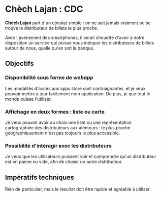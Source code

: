 # Chèch Lajan : CDC

**Chèch Lajan** part d'un constat simple : on ne sait jamais vraiment où se trouve le distributeur de billets le plus proche.

Avec l'avénement des smartphones, il serait chouette d'avoir à notre disposition un service qui puisse nous indiquer les distributeurs de billets autour de nous, quelle qu'en soit la banque.

## Objectifs

### Disponibilité sous forme de *webapp*

Les modalités d'accès aux apps store sont contraignantes, et je veux pouvoir mettre à jour facilement mon application. De plus, je que tout le monde puisse l'utiliser.

### Affichage en deux formes : liste ou carte

Je veux pouvoir avoir au choix une liste ou une représentation cartographiée des distributeurs aux alentours : le plus proche géographiquement n'est pas toujours le plus accessible.

### Possibilité d'intéragir avec les distributeurs

Je veux que les utilisateurs puissent voir et comprendre qu'un distributeur est en panne ou vide, afin de choisir un autre distributeur.

## Impératifs techniques

Rien de particulier, mais le résultat doit être rapide et agréable à utiliser.
